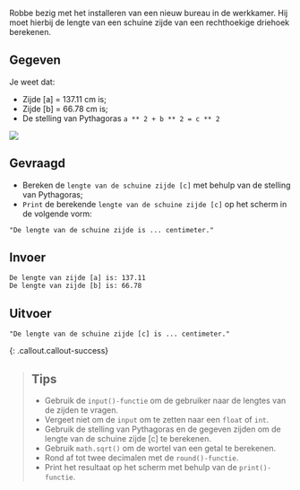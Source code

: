 Robbe bezig met het installeren van een nieuw bureau in de werkkamer. Hij moet hierbij de lengte van een schuine zijde van een rechthoekige driehoek berekenen. 

## Gegeven

Je weet dat: 
* Zijde [a] = 137.11 cm is; 
* Zijde [b] = 66.78 cm is; 
* De stelling van Pythagoras `a ** 2 + b ** 2 = c ** 2` 

<img src="https://www.examenoverzicht.nl/pub/media/wysiwyg/Stelling_van_Pythagoras_rechthoekige_driehoek.png"/>

## Gevraagd
* Bereken de `lengte van de schuine zijde [c]` met behulp van de stelling van Pythagoras;
* `Print` de berekende `lengte van de schuine zijde [c]` op het scherm in de volgende vorm: 
```
"De lengte van de schuine zijde is ... centimeter."
```

## Invoer
```
De lengte van zijde [a] is: 137.11
De lengte van zijde [b] is: 66.78

```

## Uitvoer
```
"De lengte van de schuine zijde [c] is ... centimeter."
```

{: .callout.callout-success}
>## Tips
>* Gebruik de `input()-functie` om de gebruiker naar de lengtes van de zijden te vragen. 
>* Vergeet niet om de `input` om te zetten naar een `float` of `int`.
>* Gebruik de stelling van Pythagoras en de gegeven zijden om de lengte van de schuine zijde [c] te berekenen.
>* Gebruik `math.sqrt()` om de wortel van een getal te berekenen.
>* Rond af tot twee decimalen met de `round()-functie`. 
>* Print het resultaat op het scherm met behulp van de `print()-functie`.
